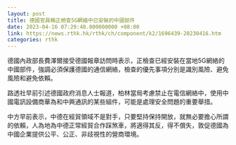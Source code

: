 ```yaml
---
layout: post
title: 德國官員稱正檢查5G網絡中已安裝的中國部件
date: 2023-04-16 07:29:48.000000000 +08:00
link: https://news.rthk.hk/rthk/ch/component/k2/1696439-20230416.htm
categories: rthk
---
```


德國內政部長費澤爾接受德國報章訪問時表示，正檢查已經安裝在當地5G網絡的中國部件，強調必須保護德國的通信網絡，檢查的優先事項分別是識別風險、避免風險和避免依賴。

路透社早前引述德國政府消息人士報道，柏林當局考慮禁止在電信網絡中，使用中國電訊設備商華為和中興通訊的某些組件，可能是處理安全問題的重要舉措。

中方早前表示，中德在經貿領域不是對手，只要堅持保持開放，就無必要擔心所謂的依賴，人為地為中德正常經貿合作踩煞車，將適得其反，得不償失，敦促德國為中國企業提供公平、公正、非歧視性的營商環境。
